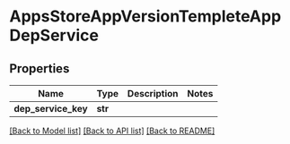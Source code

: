 # AppsStoreAppVersionTempleteAppDepService

## Properties
Name | Type | Description | Notes
------------ | ------------- | ------------- | -------------
**dep_service_key** | **str** |  | 

[[Back to Model list]](../README.md#documentation-for-models) [[Back to API list]](../README.md#documentation-for-api-endpoints) [[Back to README]](../README.md)


